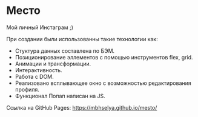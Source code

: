 # Место

Мой личный Инстаграм ;)

При создании были использованны такие технологии как:
* Стуктура данных составлена по БЭМ.
* Позиционирование эллементов с помощью инструментов flex, grid.
* Анимации и трансформации.
* Интерактивность.
* Работа с DOM.
* Реализовано всплывающее окно с возможностью редактирования профиля.
* Функционал Попап написан на JS.

Ссылка на GitHub Pages:
https://mbhselya.github.io/mesto/